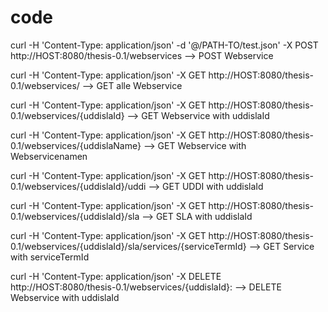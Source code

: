 # code

curl -H 'Content-Type: application/json' -d '@/PATH-TO/test.json' -X POST http://HOST:8080/thesis-0.1/webservices --> POST Webservice

curl -H 'Content-Type: application/json' -X GET http://HOST:8080/thesis-0.1/webservices/ --> GET alle Webservice

curl -H 'Content-Type: application/json' -X GET http://HOST:8080/thesis-0.1/webservices/{uddislaId} --> GET Webservice with uddislaId

curl -H 'Content-Type: application/json' -X GET http://HOST:8080/thesis-0.1/webservices/{uddislaName} --> GET Webservice with Webservicenamen

curl -H 'Content-Type: application/json'  -X GET http://HOST:8080/thesis-0.1/webservices/{uddislaId}/uddi --> GET UDDI with uddislaId

curl -H 'Content-Type: application/json'  -X GET http://HOST:8080/thesis-0.1/webservices/{uddislaId}/sla --> GET SLA with uddislaId

curl -H 'Content-Type: application/json'  -X GET http://HOST:8080/thesis-0.1/webservices/{uddislaId}/sla/services/{serviceTermId} --> GET Service with serviceTermId

curl -H 'Content-Type: application/json'  -X DELETE http://HOST:8080/thesis-0.1/webservices/{uddislaId}: --> DELETE Webservice with uddislaId

